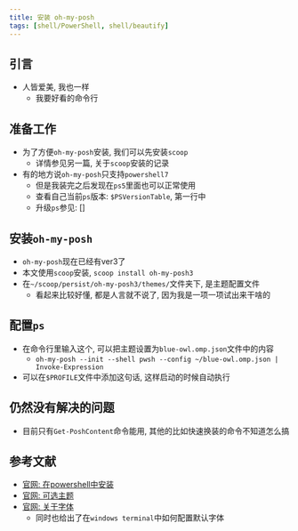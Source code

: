 ```yaml
---
title: 安装 oh-my-posh
tags: [shell/PowerShell, shell/beautify]
---
```


## 引言
- 人皆爱美, 我也一样
  - 我要好看的命令行

## 准备工作
- 为了方便`oh-my-posh`安装, 我们可以先安装`scoop`
  - 详情参见另一篇, 关于`scoop`安装的记录
- 有的地方说`oh-my-posh`只支持`powershell7`
  - 但是我装完之后发现在`ps5`里面也可以正常使用
  - 查看自己当前`ps`版本: `$PSVersionTable`, 第一行中
  - 升级`ps`参见: []

## 安装`oh-my-posh`
- `oh-my-posh`现在已经有ver3了
- 本文使用`scoop`安装, `scoop install oh-my-posh3`
- 在`~/scoop/persist/oh-my-posh3/themes/`文件夹下, 是主题配置文件
  - 看起来比较好懂, 都是人言就不说了, 因为我是一项一项试出来干啥的

## 配置`ps`
- 在命令行里输入这个, 可以把主题设置为`blue-owl.omp.json`文件中的内容
  - `oh-my-posh --init --shell pwsh --config ~/blue-owl.omp.json | Invoke-Expression`
- 可以在`$PROFILE`文件中添加这句话, 这样启动的时候自动执行


## 仍然没有解决的问题
- 目前只有`Get-PoshContent`命令能用, 其他的比如快速换装的命令不知道怎么搞


## 参考文献
- [官网: 在powershell中安装](https://ohmyposh.dev/docs/pwsh)
- [官网: 可选主题](https://ohmyposh.dev/docs/themes)
- [官网: 关于字体](https://ohmyposh.dev/docs/fonts)
  - 同时也给出了在`windows terminal`中如何配置默认字体